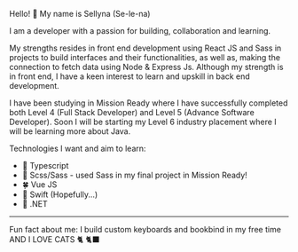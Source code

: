 Hello! 👋 My name is Sellyna (Se-le-na)

I am a developer with a passion for building, collaboration and learning. 

My strengths resides in front end development using React JS and Sass in projects to build interfaces and their functionalities, as well as, making the connection to fetch data using Node & Express Js. Although my strength is in front end, I have a keen interest to learn and upskill in back end development. 

I have been studying in Mission Ready where I have successfully completed both Level 4 (Full Stack Developer) and Level 5 (Advance Software Developer). Soon I will be starting my Level 6 industry placement where I will be learning more about Java.

Technologies I want and aim to learn:
- 🦋 Typescript
- 🎀 Scss/Sass - used Sass in my final project in Mission Ready!
- 🍀 Vue JS
- 🍊 Swift (Hopefully...)
- 🔮 .NET

----------------------------------------------

Fun fact about me:
I build custom keyboards and bookbind in my free time AND I LOVE CATS 🐈 🐈‍⬛ 
